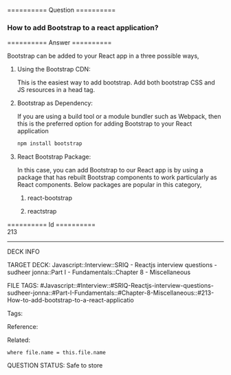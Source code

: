 ========== Question ==========  

### How to add Bootstrap to a react application?  

========== Answer ==========  

Bootstrap can be added to your React app in a three possible ways,

1.  Using the Bootstrap CDN:

    This is the easiest way to add bootstrap. Add both bootstrap CSS and JS resources in a head tag.

2.  Bootstrap as Dependency:

    If you are using a build tool or a module bundler such as Webpack, then this is the preferred option for adding Bootstrap to your React application

    ```javascript
    npm install bootstrap
    ```

3.  React Bootstrap Package:

    In this case, you can add Bootstrap to our React app is by using a package that has rebuilt Bootstrap components to work particularly as React components. Below packages are popular in this category,

    1. react-bootstrap

    2. reactstrap

========== Id ==========  
213

---

DECK INFO

TARGET DECK: Javascript::Interview::SRIQ - Reactjs interview questions - sudheer jonna::Part I - Fundamentals::Chapter 8 - Miscellaneous

FILE TAGS: #Javascript::#Interview::#SRIQ-Reactjs-interview-questions-sudheer-jonna::#Part-I-Fundamentals::#Chapter-8-Miscellaneous::#213-How-to-add-bootstrap-to-a-react-applicatio

Tags:

Reference:

Related:

```dataview
where file.name = this.file.name
```

QUESTION STATUS: Safe to store
